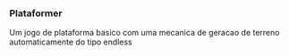 ### Plataformer

Um jogo de plataforma basico com uma mecanica de geracao de terreno automaticamente do tipo endless 
